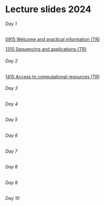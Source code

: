 # Lecture slides 2024

###### Day 1

[0915 Welcome and practical information (TR)](D01T0915-Welcome_and_practical_information-TR-2024.pdf)

[1315 Sequencing and applications (TR)](D01T1315-Sequencing_and_applications-TR-2024.pdf)

###### Day 2

[1415 Access to computational resources (TR)](D02T1415-Access_to_computational_resources-TR-2024.pdf)

###### Day 3

###### Day 4

###### Day 5

###### Day 6

###### Day 7

###### Day 8

###### Day 9

###### Day 10
